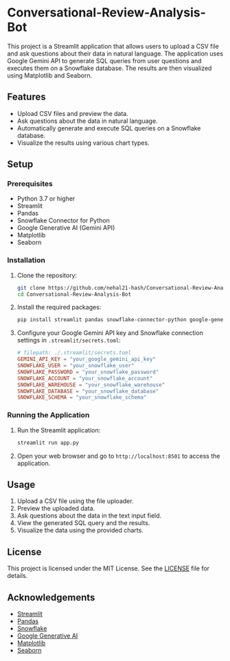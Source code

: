 # Conversational-Review-Analysis-Bot 

This project is a Streamlit application that allows users to upload a CSV file and ask questions about their data in natural language. The application uses Google Gemini API to generate SQL queries from user questions and executes them on a Snowflake database. The results are then visualized using Matplotlib and Seaborn.

## Features

- Upload CSV files and preview the data.
- Ask questions about the data in natural language.
- Automatically generate and execute SQL queries on a Snowflake database.
- Visualize the results using various chart types.

## Setup

### Prerequisites

- Python 3.7 or higher
- Streamlit
- Pandas
- Snowflake Connector for Python
- Google Generative AI (Gemini API)
- Matplotlib
- Seaborn

### Installation

1. Clone the repository:
    ```sh
    git clone https://github.com/nehal21-hash/Conversational-Review-Analysis-Bot.git
    cd Conversational-Review-Analysis-Bot
    ```

2. Install the required packages:
    ```sh
    pip install streamlit pandas snowflake-connector-python google-generativeai matplotlib seaborn
    ```

3. Configure your Google Gemini API key and Snowflake connection settings in `.streamlit/secrets.toml`:
    ```toml
    # filepath: ./.streamlit/secrets.toml
    GEMINI_API_KEY = "your_google_gemini_api_key"
    SNOWFLAKE_USER = "your_snowflake_user"
    SNOWFLAKE_PASSWORD = "your_snowflake_password"
    SNOWFLAKE_ACCOUNT = "your_snowflake_account"
    SNOWFLAKE_WAREHOUSE = "your_snowflake_warehouse"
    SNOWFLAKE_DATABASE = "your_snowflake_database"
    SNOWFLAKE_SCHEMA = "your_snowflake_schema"
    ```

### Running the Application

1. Run the Streamlit application:
    ```sh
    streamlit run app.py
    ```

2. Open your web browser and go to `http://localhost:8501` to access the application.

## Usage

1. Upload a CSV file using the file uploader.
2. Preview the uploaded data.
3. Ask questions about the data in the text input field.
4. View the generated SQL query and the results.
5. Visualize the data using the provided charts.

## License

This project is licensed under the MIT License. See the [LICENSE](LICENSE) file for details.

## Acknowledgements

- [Streamlit](https://streamlit.io/)
- [Pandas](https://pandas.pydata.org/)
- [Snowflake](https://www.snowflake.com/)
- [Google Generative AI](https://cloud.google.com/generative-ai)
- [Matplotlib](https://matplotlib.org/)
- [Seaborn](https://seaborn.pydata.org/)

